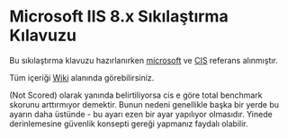 # Microsoft IIS 8.x Sıkılaştırma Kılavuzu

Bu sıkılaştırma klavuzu hazırlanırken [microsoft](https://technet.microsoft.com/en-us/library/jj635855(v=ws.11).aspx) ve [CIS](https://benchmarks.cisecurity.org/downloads/show-single/?file=iis8.140) referans alınmıştır. 

Tüm içeriği [Wiki](https://github.com/emremuratercan/microsoft8.x-Sikiliastirma-Klavuzu/wiki) alanında görebilirsiniz.

(Not Scored) olarak yanında belirtiliyorsa cis e göre total benchmark skorunu arttırmıyor demektir. Bunun nedeni genellikle başka bir yerde bu ayarın daha üstünde - bu ayarı ezen bir ayar yapılıyor olmasıdır. Yinede derinlemesine güvenlik konsepti gereği yapmanız faydalı olabilir.
